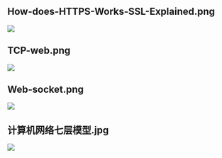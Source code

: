 ## How-does-HTTPS-Works-SSL-Explained.png

![](https://michael18811380328.github.io/images/./HTTP/How-does-HTTPS-Works-SSL-Explained.png)

## TCP-web.png

![](https://michael18811380328.github.io/images/./HTTP/TCP-web.png)

## Web-socket.png

![](https://michael18811380328.github.io/images/./HTTP/Web-socket.png)

## 计算机网络七层模型.jpg

![](https://michael18811380328.github.io/images/./HTTP/计算机网络七层模型.jpg)

